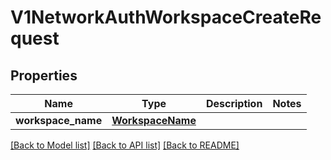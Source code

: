 # V1NetworkAuthWorkspaceCreateRequest

## Properties
Name | Type | Description | Notes
------------ | ------------- | ------------- | -------------
**workspace_name** | [**WorkspaceName**](WorkspaceName.md) |  | 

[[Back to Model list]](../README.md#documentation-for-models) [[Back to API list]](../README.md#documentation-for-api-endpoints) [[Back to README]](../README.md)

